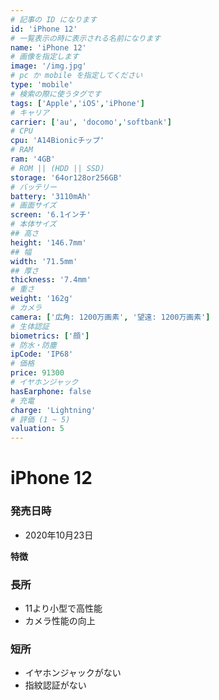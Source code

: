 ```yaml
---
# 記事の ID になります
id: 'iPhone 12'
# 一覧表示の時に表示される名前になります
name: 'iPhone 12'
# 画像を指定します
image: '/img.jpg'
# pc か mobile を指定してください
type: 'mobile'
# 検索の際に使うタグです
tags: ['Apple','iOS','iPhone']
# キャリア
carrier: ['au', 'docomo','softbank']
# CPU
cpu: 'A14Bionicチップ'
# RAM
ram: '4GB'
# ROM || (HDD || SSD)
storage: '64or128or256GB'
# バッテリー
battery: '3110mAh'
# 画面サイズ
screen: '6.1インチ'
# 本体サイズ
## 高さ
height: '146.7mm'
## 幅
width: '71.5mm'
## 厚さ
thickness: '7.4mm'
# 重さ
weight: '162g'
# カメラ
camera: ['広角: 1200万画素', '望遠: 1200万画素']
# 生体認証
biometrics: ['顔']
# 防水・防塵
ipCode: 'IP68'
# 価格
price: 91300
# イヤホンジャック
hasEarphone: false
# 充電
charge: 'Lightning'
# 評価 (1 ~ 5)
valuation: 5
---
```


# iPhone 12

### 発売日時
- 2020年10月23日
  
**特徴**
### 長所
- 11より小型で高性能
- カメラ性能の向上
### 短所
- イヤホンジャックがない
- 指紋認証がない
